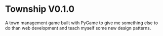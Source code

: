 # Township V0.1.0
A town management game built with PyGame to give me something else to do than web development and teach myself some new design patterns.
